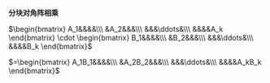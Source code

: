 **分块对角阵相乘**  
  
 $\begin{bmatrix}  
A_1&&&&\\\  
&A_2&&&\\\  
&&&\ddots&\\\  
&&&&A_k  
\end{bmatrix}  
\cdot \begin{bmatrix}  
B_1&&&&\\\  
&B_2&&&\\\  
&&&\ddots&\\\  
&&&&B_k  
\end{bmatrix}$  
  
 $=\begin{bmatrix}  
A_1B_1&&&&\\\  
&A_2B_2&&&\\\  
&&&\ddots&\\\  
&&&&A_kB_k  
\end{bmatrix}$  
